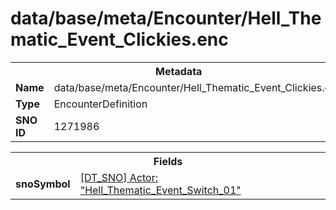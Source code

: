 <h1>data/base/meta/Encounter/Hell_Thematic_Event_Clickies.enc</h1><table><tr><th colspan="100%">Metadata</th></tr><tr><td><b>Name</b></td><td>data/base/meta/Encounter/Hell_Thematic_Event_Clickies.enc</td></tr><tr><td><b>Type</b></td><td>EncounterDefinition</td></tr><tr><td><b>SNO ID</b></td><td>1271986</td></tr></table>

<table><tr><th colspan="100%">Fields</th></tr><tr><td><b>snoSymbol</b></td><td><a href="..\Actor\Hell_Thematic_Event_Switch_01.acr">[DT_SNO] Actor: "Hell_Thematic_Event_Switch_01"</a></td></tr></table>

